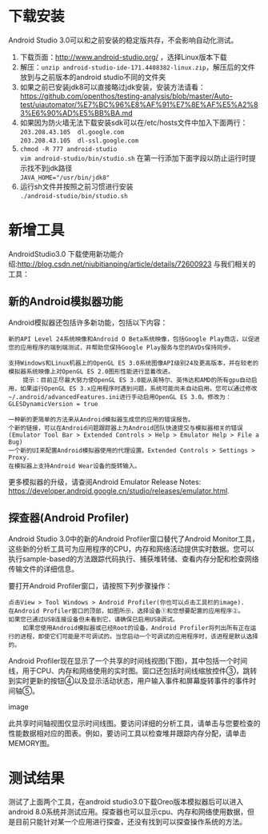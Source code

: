 # 下载安装   
Android Studio 3.0可以和之前安装的稳定版共存，不会影响自动化测试。
1. 下载页面：http://www.android-studio.org/ ，选择Linux版本下载
2. 解压：```unzip android-studio-ide-171.4408382-linux.zip```，解压后的文件放到与之前版本的android studio不同的文件夹
3. 如果之前已安装jdk8可以直接略过jdk安装，安装方法请看：   https://github.com/openthos/testing-analysis/blob/master/Auto-test/uiautomator/%E7%BC%96%E8%AF%91%E7%8E%AF%E5%A2%83%E6%90%AD%E5%BB%BA.md
4. 如果因为防火墙无法下载安装sdk可以在/etc/hosts文件中加入下面两行：   
```203.208.43.105  dl.google.com```   
```203.208.43.105  dl-ssl.google.com```
5. ```chmod -R 777 android-studio```   
```vim android-studio/bin/studio.sh```
在第一行添加下面字段以防止运行时提示找不到jdk路径   
```JAVA_HOME="/usr/bin/jdk8"```
6. 运行sh文件并按照之前习惯进行安装   
```./android-studio/bin/studio.sh```
# 新增工具
AndroidStudio3.0 下载使用新功能介绍:http://blog.csdn.net/niubitianping/article/details/72600923
与我们相关的工具：
## 新的Android模拟器功能

Android模拟器还包括许多新功能，包括以下内容：

    新的API Level 24系统映像和Android O Beta系统映像，包括Google Play商店，以促进您的应用程序的端到端测试，并帮助您保持Google Play服务与您的AVDs保持同步。

    支持Windows和Linux机器上的OpenGL ES 3.0系统图像API级别24及更高版本，并在较老的模拟器系统映像上对OpenGL ES 2.0图形性能进行显着改进。
        提示：目前正尽最大努力使OpenGL ES 3.0能从英特尔、英伟达和AMD的所有gpu自动启用，如果运行OpenGL ES 3.x应用程序时遇到问题，系统可能尚未自动启用。您可以通过修改~/.android/advancedFeatures.ini进行手动启用OpenGL ES 3.0。修改为：GLESDynamicVersion = true

    一种新的更简单的方法来从Android模拟器生成您的应用的错误报告。
    个新的链接，可以在Android问题跟踪器上为Android团队快速提交与模拟器相关的错误(Emulator Tool Bar > Extended Controls > Help > Emulator Help > File a Bug)
    一个新的UI来配置Android模拟器使用的代理设置。Extended Controls > Settings > Proxy.
    在模拟器上支持Android Wear设备的旋转输入。

更多模拟器的升级，请查阅Android Emulator Release Notes: https://developer.android.google.cn/studio/releases/emulator.html.
## 探查器(Android Profiler)

Android Studio 3.0中的新的Android Profiler窗口替代了Android Monitor工具，这些新的分析工具可为应用程序的CPU，内存和网络活动提供实时数据。您可以执行sample-based的方法跟踪代码执行、捕获堆转储、查看内存分配和检查网络传输文件的详细信息。

要打开Android Profiler窗口，请按照下列步骤操作：

    点击View > Tool Windows > Android Profiler(你也可以点击工具栏的image).
    在Android Profiler窗口的顶部，如图所示，选择设备①和您想要配置的应用程序②。
    如果您已通过USB连接设备但未看到它，请确保已启用USB调试。
        如果您使用Android模拟器或已经Root的设备，Android Profiler将列出所有正在运行的进程，即使它们可能是不可调试的。当您启动一个可调试的应用程序时，该进程是默认选择的。

Android Profiler现在显示了一个共享的时间线视图(下图)，其中包括一个时间线，用于CPU、内存和网络使用的实时图。窗口还包括时间线缩放控件③，跳转到实时更新的按钮④以及显示活动状态，用户输入事件和屏幕旋转事件的事件时间轴⑤。

image

此共享时间轴视图仅显示时间线图。要访问详细的分析工具，请单击与您要检查的性能数据相对应的图表。例如，要访问工具以检查堆并跟踪内存分配，请单击MEMORY图。
# 测试结果
测试了上面两个工具，在android studio3.0下载Oreo版本模拟器后可以进入android 8.0系统并测试应用。探查器也可以显示cpu、内存和网络使用数据，但是目前只能针对某一个应用进行探查，还没有找到可以探查操作系统的方法。
